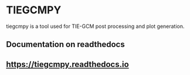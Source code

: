 # TIEGCMPY

tiegcmpy is a tool used for TIE-GCM post processing and plot generation.

## Documentation on readthedocs
## https://tiegcmpy.readthedocs.io

